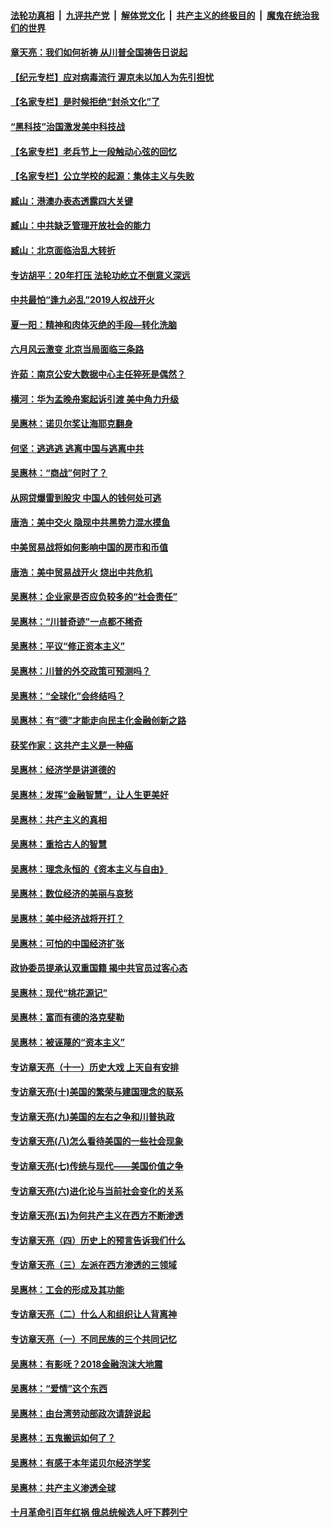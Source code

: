 ####  [法轮功真相](../../../../basic/blob/master/README.md?t=07051431) &nbsp;|&nbsp; [九评共产党](../../../../9ping.md/blob/master/README.md?t=07051431) &nbsp;|&nbsp; [解体党文化](../../../../jtdwh.md/blob/master/README.md?t=07051431)  &nbsp;|&nbsp; [共产主义的终极目的](../../../../gczydzjmd.md/blob/master/README.md?t=07051431) &nbsp;|&nbsp; [魔鬼在统治我们的世界](../../../../mgztzwmdsj.md/blob/master/README.md?t=07051431) 

#### [章天亮：我们如何祈祷 从川普全国祷告日说起](../pages/nsc423/n11944627.md?t=07051431) 

#### [【纪元专栏】应对病毒流行 渥京未以加人为先引担忧](../pages/nsc423/n11875714.md?t=07051431) 

#### [【名家专栏】是时候拒绝“封杀文化”了](../pages/nsc423/n11814093.md?t=07051431) 

#### [“黑科技”治国激发美中科技战](../pages/nsc423/n11638056.md?t=07051431) 

#### [【名家专栏】老兵节上一段触动心弦的回忆](../pages/nsc423/n11646016.md?t=07051431) 

#### [【名家专栏】公立学校的起源：集体主义与失败](../pages/nsc423/n11601833.md?t=07051431) 

#### [臧山：港澳办表态透露四大关键](../pages/nsc423/n11421628.md?t=07051431) 

#### [臧山：中共缺乏管理开放社会的能力](../pages/nsc423/n11407457.md?t=07051431) 

#### [臧山：北京面临治乱大转折](../pages/nsc423/n11406895.md?t=07051431) 

#### [专访胡平：20年打压 法轮功屹立不倒意义深远](../pages/nsc423/n11398800.md?t=07051431) 

#### [中共最怕“逢九必乱”2019人权战开火](../pages/nsc423/n11385248.md?t=07051431) 

#### [夏一阳：精神和肉体灭绝的手段—转化洗脑](../pages/nsc423/n11368250.md?t=07051431) 

#### [六月风云激变 北京当局面临三条路](../pages/nsc423/n11313668.md?t=07051431) 

#### [许茹：南京公安大数据中心主任猝死是偶然？](../pages/nsc423/n11064744.md?t=07051431) 

#### [横河：华为孟晚舟案起诉引渡 美中角力升级](../pages/nsc423/n11027230.md?t=07051431) 

#### [吴惠林：诺贝尔奖让海耶克翻身](../pages/nsc423/n10890049.md?t=07051431) 

#### [何坚：逃逃逃 逃离中国与逃离中共](../pages/nsc423/n10592891.md?t=07051431) 

#### [吴惠林：“商战”何时了？](../pages/nsc423/n10573558.md?t=07051431) 

#### [从网贷爆雷到股灾 中国人的钱何处可逃](../pages/nsc423/n10572800.md?t=07051431) 

#### [唐浩：美中交火 隐现中共黑势力混水摸鱼](../pages/nsc423/n10544040.md?t=07051431) 

#### [中美贸易战将如何影响中国的房市和币值](../pages/nsc423/n10543697.md?t=07051431) 

#### [唐浩：美中贸易战开火 烧出中共危机](../pages/nsc423/n10540126.md?t=07051431) 

#### [吴惠林：企业家是否应负较多的“社会责任”](../pages/nsc423/n10535022.md?t=07051431) 

#### [吴惠林：“川普奇迹”一点都不稀奇](../pages/nsc423/n10512808.md?t=07051431) 

#### [吴惠林：平议“修正资本主义”](../pages/nsc423/n10495724.md?t=07051431) 

#### [吴惠林：川普的外交政策可预测吗？](../pages/nsc423/n10462387.md?t=07051431) 

#### [吴惠林：“全球化”会终结吗？](../pages/nsc423/n10452838.md?t=07051431) 

#### [吴惠林：有“德”才能走向民主化金融创新之路](../pages/nsc423/n10432292.md?t=07051431) 

#### [获奖作家：这共产主义是一种癌](../pages/nsc423/n10431541.md?t=07051431) 

#### [吴惠林：经济学是讲道德的](../pages/nsc423/n10398014.md?t=07051431) 

#### [吴惠林：发挥“金融智慧”，让人生更美好](../pages/nsc423/n10375019.md?t=07051431) 

#### [吴惠林：共产主义的真相](../pages/nsc423/n10351394.md?t=07051431) 

#### [吴惠林：重拾古人的智慧](../pages/nsc423/n10337691.md?t=07051431) 

#### [吴惠林：理念永恒的《资本主义与自由》](../pages/nsc423/n10316274.md?t=07051431) 

#### [吴惠林：数位经济的美丽与哀愁](../pages/nsc423/n10292946.md?t=07051431) 

#### [吴惠林：美中经济战将开打？](../pages/nsc423/n10258825.md?t=07051431) 

#### [吴惠林：可怕的中国经济扩张](../pages/nsc423/n10219147.md?t=07051431) 

#### [政协委员提承认双重国籍 揭中共官员过客心态](../pages/nsc423/n10208809.md?t=07051431) 

#### [吴惠林：现代“桃花源记”](../pages/nsc423/n10185234.md?t=07051431) 

#### [吴惠林：富而有德的洛克斐勒](../pages/nsc423/n10142264.md?t=07051431) 

#### [吴惠林：被诬蔑的“资本主义”](../pages/nsc423/n10124816.md?t=07051431) 

#### [专访章天亮（十一）历史大戏 上天自有安排](../pages/nsc423/n10094905.md?t=07051431) 

#### [专访章天亮(十)美国的繁荣与建国理念的联系](../pages/nsc423/n10094899.md?t=07051431) 

#### [专访章天亮(九)美国的左右之争和川普执政](../pages/nsc423/n10094889.md?t=07051431) 

#### [专访章天亮(八)怎么看待美国的一些社会现象](../pages/nsc423/n10094857.md?t=07051431) 

#### [专访章天亮(七)传统与现代——美国价值之争](../pages/nsc423/n10093140.md?t=07051431) 

#### [专访章天亮(六)进化论与当前社会变化的关系](../pages/nsc423/n10092036.md?t=07051431) 

#### [专访章天亮(五)为何共产主义在西方不断渗透](../pages/nsc423/n10083620.md?t=07051431) 

#### [专访章天亮（四）历史上的预言告诉我们什么](../pages/nsc423/n10083606.md?t=07051431) 

#### [专访章天亮（三）左派在西方渗透的三领域](../pages/nsc423/n10081115.md?t=07051431) 

#### [吴惠林：工会的形成及其功能](../pages/nsc423/n10080633.md?t=07051431) 

#### [专访章天亮（二）什么人和组织让人背离神](../pages/nsc423/n10076637.md?t=07051431) 

#### [专访章天亮（一）不同民族的三个共同记忆](../pages/nsc423/n10074188.md?t=07051431) 

#### [吴惠林：有影呒？2018金融泡沫大地震](../pages/nsc423/n10040534.md?t=07051431) 

#### [吴惠林：“爱情”这个东西](../pages/nsc423/n10019423.md?t=07051431) 

#### [吴惠林：由台湾劳动部政次请辞说起](../pages/nsc423/n9979679.md?t=07051431) 

#### [吴惠林：五鬼搬运如何了？](../pages/nsc423/n9925338.md?t=07051431) 

#### [吴惠林：有感于本年诺贝尔经济学奖](../pages/nsc423/n9871883.md?t=07051431) 

#### [吴惠林：共产主义渗透全球](../pages/nsc423/n9812748.md?t=07051431) 

#### [十月革命引百年红祸 俄总统候选人吁下葬列宁](../pages/nsc423/n9810182.md?t=07051431) 

